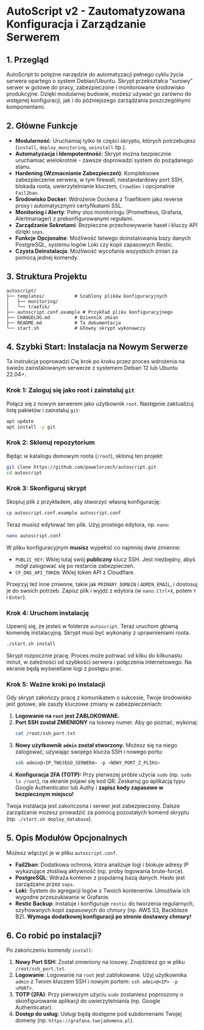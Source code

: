 # AutoScript v2 - Zautomatyzowana Konfiguracja i Zarządzanie Serwerem

## 1. Przegląd

AutoScript to potężne narzędzie do automatyzacji pełnego cyklu życia serwera opartego o system Debian/Ubuntu. Skrypt przekształca "surowy" serwer w gotowe do pracy, zabezpieczone i monitorowane środowisko produkcyjne. Dzięki modularnej budowie, możesz używać go zarówno do wstępnej konfiguracji, jak i do późniejszego zarządzania poszczególnymi komponentami.

## 2. Główne Funkcje

- **Modularność**: Uruchamiaj tylko te części skryptu, których potrzebujesz (`install`, `deploy_monitoring`, `uninstall` itp.).
- **Automatyzacja i Idempotentność**: Skrypt można bezpiecznie uruchamiać wielokrotnie - zawsze doprowadzi system do pożądanego stanu.
- **Hardening (Wzmacnianie Zabezpieczeń)**: Kompleksowe zabezpieczenie serwera, w tym firewall, niestandardowy port SSH, blokada roota, uwierzytelnianie kluczem, `CrowdSec` i opcjonalnie `Fail2ban`.
- **Środowisko Docker**: Wdrożenie Dockera z Traefikiem jako reverse proxy i automatycznymi certyfikatami SSL.
- **Monitoring i Alerty**: Pełny stos monitoringu (Prometheus, Grafana, Alertmanager) z prekonfigurowanymi regułami.
- **Zarządzanie Sekretami**: Bezpieczne przechowywanie haseł i kluczy API dzięki `sops`.
- **Funkcje Opcjonalne**: Możliwość łatwego doinstalowania bazy danych PostgreSQL, systemu logów Loki czy kopii zapasowych Restic.
- **Czysta Deinstalacja**: Możliwość wycofania wszystkich zmian za pomocą jednej komendy.

## 3. Struktura Projektu

```
autoscript/
├── templates/           # Szablony plików konfiguracyjnych
│   ├── monitoring/
│   └── traefik/
├── autoscript.conf.example # Przykład pliku konfiguracyjnego
├── CHANGELOG.md         # Dziennik zmian
├── README.md            # Ta dokumentacja
└── start.sh             # Główny skrypt wykonawczy
```

## 4. Szybki Start: Instalacja na Nowym Serwerze

Ta instrukcja poprowadzi Cię krok po kroku przez proces wdrożenia na świeżo zainstalowanym serwerze z systemem Debian 12 lub Ubuntu 22.04+.

### Krok 1: Zaloguj się jako root i zainstaluj `git`

Połącz się z nowym serwerem jako użytkownik `root`. Następnie zaktualizuj listę pakietów i zainstaluj `git`:

```bash
apt update
apt install -y git
```

### Krok 2: Sklonuj repozytorium

Będąc w katalogu domowym roota (`/root`), sklonuj ten projekt:

```bash
git clone https://github.com/pawelorzech/autoscript.git
cd autoscript
```

### Krok 3: Skonfiguruj skrypt

Skopiuj plik z przykładem, aby stworzyć własną konfigurację:

```bash
cp autoscript.conf.example autoscript.conf
```

Teraz musisz edytować ten plik. Użyj prostego edytora, np. `nano`:

```bash
nano autoscript.conf
```

W pliku konfiguracyjnym **musisz** wypełnić co najmniej dwie zmienne:

- `PUBLIC_KEY`: Wklej tutaj swój **publiczny** klucz SSH. Jest niezbędny, abyś mógł zalogować się po restarcie zabezpieczeń.
- `CF_DNS_API_TOKEN`: Wklej token API z Cloudflare.

Przejrzyj też inne zmienne, takie jak `PRIMARY_DOMAIN` i `ADMIN_EMAIL`, i dostosuj je do swoich potrzeb. Zapisz plik i wyjdź z edytora (w `nano`: `Ctrl+X`, potem `Y` i `Enter`).

### Krok 4: Uruchom instalację

Upewnij się, że jesteś w folderze `autoscript`. Teraz uruchom główną komendę instalacyjną. Skrypt musi być wykonany z uprawnieniami roota.

```bash
./start.sh install
```

Skrypt rozpocznie pracę. Proces może potrwać od kilku do kilkunastu minut, w zależności od szybkości serwera i połączenia internetowego. Na ekranie będą wyświetlane logi z postępu prac.

### Krok 5: Ważne kroki po instalacji

Gdy skrypt zakończy pracę z komunikatem o sukcesie, Twoje środowisko jest gotowe, ale zaszły kluczowe zmiany w zabezpieczeniach:

1.  **Logowanie na `root` jest ZABLOKOWANE.**
2.  **Port SSH został ZMIENIONY** na losowy numer. Aby go poznać, wykonaj:
    ```bash
    cat /root/ssh_port.txt
    ```
3.  **Nowy użytkownik `admin` został stworzony.** Możesz się na niego zalogować, używając swojego klucza SSH i nowego portu:
    ```bash
    ssh admin@<IP_TWOJEGO_SERWERA> -p <NOWY_PORT_Z_PLIKU>
    ```
4.  **Konfiguracja 2FA (TOTP):** Przy pierwszej próbie użycia `sudo` (np. `sudo ls /root`), na ekranie pojawi się kod QR. Zeskanuj go aplikacją typu Google Authenticator lub Authy i **zapisz kody zapasowe w bezpiecznym miejscu!**

Twoja instalacja jest zakończona i serwer jest zabezpieczony. Dalsze zarządzanie możesz prowadzić za pomocą pozostałych komend skryptu (np. `./start.sh deploy_database`).

## 5. Opis Modułów Opcjonalnych

Możesz włączyć je w pliku `autoscript.conf`.

- **Fail2ban**: Dodatkowa ochrona, która analizuje logi i blokuje adresy IP wykazujące złośliwą aktywność (np. próby logowania brute-force).
- **PostgreSQL**: Wdraża kontener z popularną bazą danych. Hasło jest zarządzane przez `sops`.
- **Loki**: System do agregacji logów z Twoich kontenerów. Umożliwia ich wygodne przeszukiwanie w Grafanie.
- **Restic Backup**: Instaluje i konfiguruje `restic` do tworzenia regularnych, szyfrowanych kopii zapasowych do chmury (np. AWS S3, Backblaze B2). **Wymaga dodatkowej konfiguracji po stronie dostawcy chmury!**

## 6. Co robić po instalacji?

Po zakończeniu komendy `install`:

1.  **Nowy Port SSH:** Został zmieniony na losowy. Znajdziesz go w pliku `/root/ssh_port.txt`.
2.  **Logowanie**: Logowanie na `root` jest zablokowane. Użyj użytkownika `admin` z Twoim kluczem SSH i nowym portem: `ssh admin@<IP> -p <PORT>`.
3.  **TOTP (2FA)**: Przy pierwszym użyciu `sudo` zostaniesz poproszony o skonfigurowanie aplikacji do uwierzytelniania (np. Google Authenticator).
4.  **Dostęp do usług**: Usługi będą dostępne pod subdomenami Twojej domeny (np. `https://grafana.twojadomena.pl`).
